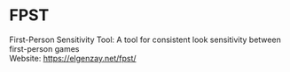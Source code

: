 # FPST
First-Person Sensitivity Tool: A tool for consistent look sensitivity between first-person games  
Website: https://elgenzay.net/fpst/
